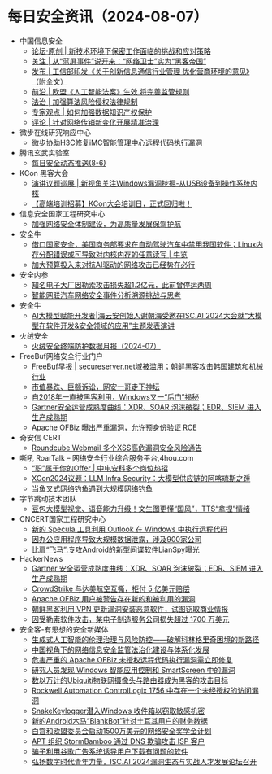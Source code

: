# 每日安全资讯（2024-08-07）

- 中国信息安全
  - [论坛·原创 | 新技术环境下保密工作面临的挑战和应对策略](https://mp.weixin.qq.com/s?__biz=MzA5MzE5MDAzOA==&mid=2664221858&idx=1&sn=923df182397108ae7da34b34cf50d10f&chksm=8b59ce5bbc2e474db2f88552dc43f3a09a2c15b9bc447096a687c4e4f6ee436fb9d0d87b88f6&scene=58&subscene=0#rd)
  - [关注 | 从“蓝屏事件”说开来：“网络卫士”实为“黑客帝国”](https://mp.weixin.qq.com/s?__biz=MzA5MzE5MDAzOA==&mid=2664221858&idx=2&sn=7ba742c09a6e7471be6d2650df1912fb&chksm=8b59ce5bbc2e474d10a672caef8e2cdc37dcde2cc3b9be723baf74a49cf391b4507fb7976e4d&scene=58&subscene=0#rd)
  - [发布 | 工信部印发《关于创新信息通信行业管理 优化营商环境的意见》（附全文）](https://mp.weixin.qq.com/s?__biz=MzA5MzE5MDAzOA==&mid=2664221858&idx=3&sn=1db47cc22b9797a07507d2a2ad8c7ac1&chksm=8b59ce5bbc2e474deaa3faa6a2ee9cd644509be5af0e2eac568dfc14da339e48b7bfb01c4983&scene=58&subscene=0#rd)
  - [前沿 | 欧盟《人工智能法案》生效 将完善监管规则](https://mp.weixin.qq.com/s?__biz=MzA5MzE5MDAzOA==&mid=2664221858&idx=4&sn=c1f50ab12d7d18a746ff92d7be063dab&chksm=8b59ce5bbc2e474ddfe9536b71516422c27f542da516d322f27123141af38e2d8ba05d344921&scene=58&subscene=0#rd)
  - [法治 | 加强算法风险侵权法律规制](https://mp.weixin.qq.com/s?__biz=MzA5MzE5MDAzOA==&mid=2664221858&idx=5&sn=a8f11bb4136171bad1b1ee296e7b40ec&chksm=8b59ce5bbc2e474d199d4fd87f4a7eb593c53c7760a1f991e56f168a71f839c70a503fc0136e&scene=58&subscene=0#rd)
  - [专家观点 | 如何加强数据知识产权保护](https://mp.weixin.qq.com/s?__biz=MzA5MzE5MDAzOA==&mid=2664221858&idx=6&sn=7026e981230a812b3798d75190af1cd1&chksm=8b59ce5bbc2e474dcef7051a01bdb2adba07b39500e4cbf479cf290d7f1c0f7f272c98550f39&scene=58&subscene=0#rd)
  - [评论 | 针对网络传销新变化开展精准治理](https://mp.weixin.qq.com/s?__biz=MzA5MzE5MDAzOA==&mid=2664221858&idx=7&sn=979cf2821f992a1103c7a1d3c83d8f74&chksm=8b59ce5bbc2e474d398ade962229dca83ff6e4f38a256822e0d51cbce9d6d50b91be72e9f729&scene=58&subscene=0#rd)
- 微步在线研究响应中心
  - [微步协助H3C修复iMC智能管理中心远程代码执行漏洞](https://mp.weixin.qq.com/s?__biz=Mzg5MTc3ODY4Mw==&mid=2247506683&idx=1&sn=89d5f4dbe231e408fd2437e6c62aa292&chksm=cfcab9eff8bd30f9cbca2728b60018862d36f644c3db2dcbd5f03b4eb459f27884051a76b492&scene=58&subscene=0#rd)
- 腾讯玄武实验室
  - [每日安全动态推送(8-6)](https://mp.weixin.qq.com/s?__biz=MzA5NDYyNDI0MA==&mid=2651959751&idx=1&sn=5b2d474762da741980405f3c43b36f85&chksm=8baed158bcd9584efb2538c18581607f0cb6e2fb037e29d59e2c011523d5d985a59eb5fb79e2&scene=58&subscene=0#rd)
- KCon 黑客大会
  - [演讲议题巡展 | 新视角关注Windows漏洞挖掘-从USB设备到操作系统内核](https://mp.weixin.qq.com/s?__biz=MzIzOTAwNzc1OQ==&mid=2651137790&idx=1&sn=4d10871553e37b644ea579f8a345d243&chksm=f2c1279ec5b6ae8899508bfdec6c50c34125f363e71063cefe56c903baad12cd1cae05c173e2&scene=58&subscene=0#rd)
  - [【高端培训招募】KCon大会培训日，正式回归啦！](https://mp.weixin.qq.com/s?__biz=MzIzOTAwNzc1OQ==&mid=2651137790&idx=2&sn=426989101bfa0cbfb68950c6f1c4c54c&chksm=f2c1279ec5b6ae8828b44b398b980b5ce9162372f8c5c69380d982bc7213c1361264eefc3e91&scene=58&subscene=0#rd)
- 信息安全国家工程研究中心
  - [加强网络安全体制建设，为高质量发展保驾护航](https://mp.weixin.qq.com/s?__biz=MzU5OTQ0NzY3Ng==&mid=2247497327&idx=1&sn=bf00b376399532d265ce104bafffe577&chksm=feb6777cc9c1fe6a0329c7b219453e491f45df34d915c4512af3f91fb51f213e3d0c84eefa7f&scene=58&subscene=0#rd)
- 安全牛
  - [借口国家安全，美国商务部要求在自动驾驶汽车中禁用我国软件；Linux内存分配错误或可导致对内核内存的任意读写 | 牛­览](https://mp.weixin.qq.com/s?__biz=MjM5Njc3NjM4MA==&mid=2651131402&idx=1&sn=09f34bea2a580272736aba3ac2b42b3b&chksm=bd15bed98a6237cfd8f491c6eddcef2a6552d530a86343daebea325fa2c4e865f93a5c382021&scene=58&subscene=0#rd)
  - [加大预算投入来对抗AI驱动的网络攻击已经势在必行](https://mp.weixin.qq.com/s?__biz=MjM5Njc3NjM4MA==&mid=2651131402&idx=2&sn=37c32ca6ac41861ac33e19d58f380a82&chksm=bd15bed98a6237cff0dfb5d9df663a9b6377e66582ed76e7a88b95572f796272206a8bc3fb9a&scene=58&subscene=0#rd)
- 安全内参
  - [知名电子大厂因勒索攻击损失超1.2亿元，此前曾停运两周](https://mp.weixin.qq.com/s?__biz=MzI4NDY2MDMwMw==&mid=2247512334&idx=1&sn=edb5c668ddda9975634cb983eb11d985&chksm=ebfaf62edc8d7f388b86961fc3accab2a7d359b5b38661fc608ff36c25f6d64cf364ca819c0f&scene=58&subscene=0#rd)
  - [智能网联汽车网络安全事件分析溯源挑战与思考](https://mp.weixin.qq.com/s?__biz=MzI4NDY2MDMwMw==&mid=2247512334&idx=2&sn=b9cdc97a8da2275de3ee5f011326fe1a&chksm=ebfaf62edc8d7f3869592f9ec68a557ffc94aef5f00a20922f839fc2a9bd4ada81a93139797b&scene=58&subscene=0#rd)
- 安全牛
  - [AI大模型赋能开发者|海云安创始人谢朝海受邀在ISC.AI 2024大会就“大模型在软件开发&安全领域的应用”主题发表演讲](https://www.aqniu.com/vendor/105760.html)
- 火绒安全
  - [火绒安全终端防护数据月报（2024-07）](https://mp.weixin.qq.com/s?__biz=MzI3NjYzMDM1Mg==&mid=2247519616&idx=1&sn=319a5e2e227c3988cf6191d4e457cecb&chksm=eb7053bfdc07daa9cea5b531d367e99286e0afeeb50c1eea028e1a9c112784a3d4cd1db70d80&scene=58&subscene=0#rd)
- FreeBuf网络安全行业门户
  - [FreeBuf早报 | secureserver.net域被滥用；朝鲜黑客攻击韩国建筑和机械行业](https://www.freebuf.com/news/407921.html)
  - [市值暴跌、巨额诉讼，网安一哥走下神坛](https://www.freebuf.com/articles/407903.html)
  - [自2018年一直被黑客利用，Windows又一“后门”揭秘](https://www.freebuf.com/news/407876.html)
  - [Gartner安全运营成熟度曲线：XDR、SOAR 泡沫破裂；EDR、SIEM 进入生产成熟期](https://www.freebuf.com/news/407888.html)
  - [Apache OFBiz 曝出严重漏洞，允许预身份验证 RCE](https://www.freebuf.com/news/407869.html)
- 奇安信 CERT
  - [Roundcube Webmail 多个XSS高危漏洞安全风险通告](https://mp.weixin.qq.com/s?__biz=MzU5NDgxODU1MQ==&mid=2247501805&idx=1&sn=9bcc8e467e9b2b3ad370addf609efdf6&chksm=fe79e375c90e6a63762884c5e2c7beba403382963943a0863d187156c4387989205bcd4c533d&scene=58&subscene=0#rd)
- 嘶吼 RoarTalk – 网络安全行业综合服务平台,4hou.com
  - [“职”属于你的Offer | 中电安科多个岗位热招](https://www.4hou.com/posts/9jQx)
  - [XCon2024议题：LLM Infra Security：大模型供应链的阿喀琉斯之踵](https://www.4hou.com/posts/8g6m)
  - [当鱼叉式网络钓鱼遇到大规模网络钓鱼](https://www.4hou.com/posts/gyLY)
- 字节跳动技术团队
  - [豆包大模型视觉、语音能力升级！文生图更懂“国风”，TTS“拿捏”情绪](https://mp.weixin.qq.com/s?__biz=MzI1MzYzMjE0MQ==&mid=2247508620&idx=1&sn=fb8b3695721a8aa8ab315d5e2fec4388&chksm=e9d3696edea4e078f0f8f6edce18bad2fb7b38042c726ba91d225f20618af460f7bab68f6d11&scene=58&subscene=0#rd)
- CNCERT国家工程研究中心
  - [新的 Specula 工具利用 Outlook 在 Windows 中执行远程代码](https://mp.weixin.qq.com/s?__biz=MzUzNDYxOTA1NA==&mid=2247546220&idx=1&sn=631a681f19ec633cff4f667a3dd377a8&chksm=fa9383adcde40abba1edee4a843e61b2fb34362595ce8a089c3c26cfcb3e3f1c0fac41150409&scene=58&subscene=0#rd)
  - [因办公应用程序导致大规模数据泄露，涉及900家公司](https://mp.weixin.qq.com/s?__biz=MzUzNDYxOTA1NA==&mid=2247546220&idx=2&sn=8783facad472684b0902aa07d00257f9&chksm=fa9383adcde40abb34b4ddbbbc035937b19a3eb9256cea802f89c26b78e44bffc8a89c283c7f&scene=58&subscene=0#rd)
  - [比肩“飞马”:专攻Android的新型间谍软件LianSpy曝光](https://mp.weixin.qq.com/s?__biz=MzUzNDYxOTA1NA==&mid=2247546220&idx=3&sn=f106be1865368716f6743b0b68ebf827&chksm=fa9383adcde40abba89cfc53b1e4f4b10ecf99ba9f089acdf2eec74b4e60d5ffc79f6ea23104&scene=58&subscene=0#rd)
- HackerNews
  - [Gartner 安全运营成熟度曲线：XDR、SOAR 泡沫破裂；EDR、SIEM 进入生产成熟期](https://hackernews.cc/archives/54496)
  - [CrowdStrike 与达美航空互撕，拒付 5 亿美元赔偿](https://hackernews.cc/archives/54487)
  - [Apache OFBiz 用户被警告存在新的和被利用的漏洞](https://hackernews.cc/archives/54482)
  - [朝鲜黑客利用 VPN 更新漏洞安装恶意软件，试图窃取商业情报](https://hackernews.cc/archives/54478)
  - [因受勒索软件攻击，某电子制造服务公司损失超过 1700 万美元](https://hackernews.cc/archives/54465)
- 安全客-有思想的安全新媒体
  - [生成式人工智能的伦理治理与风险防控——破解科林格里奇困境的新路径](https://www.anquanke.com/post/id/298762)
  - [中国视角下的网络信息安全监管法治化建设与体系化发展](https://www.anquanke.com/post/id/298877)
  - [危害严重的 Apache OFBiz 未授权远程代码执行漏洞需立即修复](https://www.anquanke.com/post/id/298812)
  - [研究人员发现 Windows 智能应用控制和 SmartScreen 中的漏洞](https://www.anquanke.com/post/id/298817)
  - [数以万计的Ubiquiti物联网摄像头与路由器成为黑客的攻击目标](https://www.anquanke.com/post/id/298820)
  - [Rockwell Automation ControlLogix 1756 中存在一个未经授权的访问漏洞](https://www.anquanke.com/post/id/298822)
  - [SnakeKeylogger潜入Windows 收件箱以窃取敏感机密](https://www.anquanke.com/post/id/298826)
  - [新的Android木马“BlankBot”针对土耳其用户的财务数据](https://www.anquanke.com/post/id/298829)
  - [白宫和欧盟委员会启动1500万美元的网络安全奖学金计划](https://www.anquanke.com/post/id/298832)
  - [APT 组织 StormBamboo 通过 DNS 欺骗攻击 ISP 客户](https://www.anquanke.com/post/id/298835)
  - [骗子利用谷歌广告系统诱导用户下载有问题的软件](https://www.anquanke.com/post/id/298839)
  - [弘扬数字时代青年力量，ISC.AI 2024漏洞生态与实战人才发展论坛召开](https://www.anquanke.com/post/id/298853)
